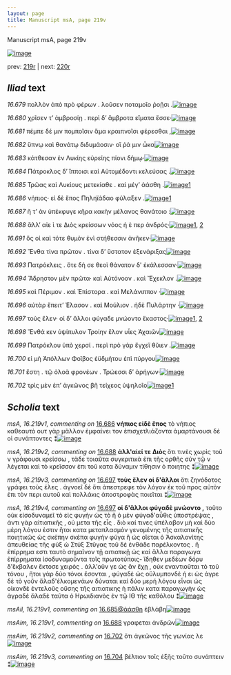 ```yaml
---
layout: page
title: Manuscript msA, page 219v
---
```


Manuscript msA, page 219v

[![image](http://www.homermultitext.org/iipsrv?OBJ=IIP,1.0&FIF=/project/homer/pyramidal/deepzoom/hmt/vaimg/2017a/VA219VN_0721.tif&WID=100&CVT=JPEG)](http://www.homermultitext.org/ict2/?urn=urn:cite2:hmt:vaimg.2017a:VA219VN_0721)

prev:  [219r](../219r/) | next:  [220r](../220r/)

## *Iliad* text

*16.679* <a id="16.679"/> πολλὸν ἀπὸ πρὸ φέρων . λοῦσεν ποταμοῖο ῥοῇσι .[![image](http://www.homermultitext.org/iipsrv?OBJ=IIP,1.0&FIF=/project/homer/pyramidal/deepzoom/hmt/vaimg/2017a/VA219VN_0721.tif&RGN=0.4805,0.2275,0.3972,0.02891&WID=1000&CVT=JPEG)](http://www.homermultitext.org/ict2/?urn=urn:cite2:hmt:vaimg.2017a:VA219VN_0721@0.4805,0.2275,0.3972,0.02891)

*16.680* <a id="16.680"/> χρῖσεν τ’ ἀμβροσίῃ . περὶ δ’ ἄμβροτα εἵματα ἕσσε·[![image](http://www.homermultitext.org/iipsrv?OBJ=IIP,1.0&FIF=/project/homer/pyramidal/deepzoom/hmt/vaimg/2017a/VA219VN_0721.tif&RGN=0.4866,0.2466,0.4084,0.02891&WID=1000&CVT=JPEG)](http://www.homermultitext.org/ict2/?urn=urn:cite2:hmt:vaimg.2017a:VA219VN_0721@0.4866,0.2466,0.4084,0.02891)

*16.681* <a id="16.681"/> πέμπε δέ μιν πομποῖσιν ἅμα κραιπνοῖσι φέρεσθαι ,[![image](http://www.homermultitext.org/iipsrv?OBJ=IIP,1.0&FIF=/project/homer/pyramidal/deepzoom/hmt/vaimg/2017a/VA219VN_0721.tif&RGN=0.4877,0.2671,0.3989,0.02545&WID=1000&CVT=JPEG)](http://www.homermultitext.org/ict2/?urn=urn:cite2:hmt:vaimg.2017a:VA219VN_0721@0.4877,0.2671,0.3989,0.02545)

*16.682* <a id="16.682"/> ὕπνῳ καὶ θανάτῳ διδυμάοσιν· οἵ ῥά μιν ὦκα[![image](http://www.homermultitext.org/iipsrv?OBJ=IIP,1.0&FIF=/project/homer/pyramidal/deepzoom/hmt/vaimg/2017a/VA219VN_0721.tif&RGN=0.4897,0.2862,0.3989,0.02545&WID=1000&CVT=JPEG)](http://www.homermultitext.org/ict2/?urn=urn:cite2:hmt:vaimg.2017a:VA219VN_0721@0.4897,0.2862,0.3989,0.02545)

*16.683* <a id="16.683"/> κάτθεσαν ἐν Λυκίης εὐρείης πίονι δήμῳ·[![image](http://www.homermultitext.org/iipsrv?OBJ=IIP,1.0&FIF=/project/homer/pyramidal/deepzoom/hmt/vaimg/2017a/VA219VN_0721.tif&RGN=0.4866,0.3030,0.3989,0.02545&WID=1000&CVT=JPEG)](http://www.homermultitext.org/ict2/?urn=urn:cite2:hmt:vaimg.2017a:VA219VN_0721@0.4866,0.3030,0.3989,0.02545)

*16.684* <a id="16.684"/> Πάτροκλος δ’ ἵπποισι καὶ Αὐτομέδοντι κελεύσας .[![image](http://www.homermultitext.org/iipsrv?OBJ=IIP,1.0&FIF=/project/homer/pyramidal/deepzoom/hmt/vaimg/2017a/VA219VN_0721.tif&RGN=0.4866,0.3217,0.3989,0.02545&WID=1000&CVT=JPEG)](http://www.homermultitext.org/ict2/?urn=urn:cite2:hmt:vaimg.2017a:VA219VN_0721@0.4866,0.3217,0.3989,0.02545)

*16.685* <a id="16.685"/> Τρῶας καὶ Λυκίους μετεκίαθε . καὶ μέγ’ ἀάσθη .[![image](http://www.homermultitext.org/iipsrv?OBJ=IIP,1.0&FIF=/project/homer/pyramidal/deepzoom/hmt/vaimg/2017a/VA219VN_0721.tif&RGN=0.4854,0.3405,0.3989,0.02545&WID=1000&CVT=JPEG)](http://www.homermultitext.org/ict2/?urn=urn:cite2:hmt:vaimg.2017a:VA219VN_0721@0.4854,0.3405,0.3989,0.02545)[1](#msAil_16.219v1)

*16.686* <a id="16.686"/> νήπιος· εἰ δὲ ἔπος Πηληϊάδαο φύλαξεν .[![image](http://www.homermultitext.org/iipsrv?OBJ=IIP,1.0&FIF=/project/homer/pyramidal/deepzoom/hmt/vaimg/2017a/VA219VN_0721.tif&RGN=0.4860,0.3574,0.3616,0.02545&WID=1000&CVT=JPEG)](http://www.homermultitext.org/ict2/?urn=urn:cite2:hmt:vaimg.2017a:VA219VN_0721@0.4860,0.3574,0.3616,0.02545)[1](#msA_16.219v1)

*16.687* <a id="16.687"/> ῆ τ’ ὰν ὑπέκφυγε κῆρα κακὴν μέλανος θανάτοιο :[![image](http://www.homermultitext.org/iipsrv?OBJ=IIP,1.0&FIF=/project/homer/pyramidal/deepzoom/hmt/vaimg/2017a/VA219VN_0721.tif&RGN=0.4860,0.3786,0.4099,0.02282&WID=1000&CVT=JPEG)](http://www.homermultitext.org/ict2/?urn=urn:cite2:hmt:vaimg.2017a:VA219VN_0721@0.4860,0.3786,0.4099,0.02282)

*16.688* <a id="16.688"/> ἂλλ’ αἰε ὶ τε Διὸς κρείσσων νόος ἠ ὲ περ ἀνδρός·[![image](http://www.homermultitext.org/iipsrv?OBJ=IIP,1.0&FIF=/project/homer/pyramidal/deepzoom/hmt/vaimg/2017a/VA219VN_0721.tif&RGN=0.4825,0.3964,0.4038,0.02462&WID=1000&CVT=JPEG)](http://www.homermultitext.org/ict2/?urn=urn:cite2:hmt:vaimg.2017a:VA219VN_0721@0.4825,0.3964,0.4038,0.02462)[1](#msA_16.219v2), [2](#msAim_16.219v1)

*16.691* <a id="16.691"/> ὅς οἱ καὶ τότε θυμὸν ἐνὶ στήθεσσιν ἀνῆκεν·[![image](http://www.homermultitext.org/iipsrv?OBJ=IIP,1.0&FIF=/project/homer/pyramidal/deepzoom/hmt/vaimg/2017a/VA219VN_0721.tif&RGN=0.4871,0.4535,0.4073,0.02227&WID=1000&CVT=JPEG)](http://www.homermultitext.org/ict2/?urn=urn:cite2:hmt:vaimg.2017a:VA219VN_0721@0.4871,0.4535,0.4073,0.02227)

*16.692* <a id="16.692"/> Ἔνθα τίνα πρῶτον . τίνα δ’ ὕστατον ἐξενάριξας[![image](http://www.homermultitext.org/iipsrv?OBJ=IIP,1.0&FIF=/project/homer/pyramidal/deepzoom/hmt/vaimg/2017a/VA219VN_0721.tif&RGN=0.4829,0.4686,0.4042,0.02462&WID=1000&CVT=JPEG)](http://www.homermultitext.org/ict2/?urn=urn:cite2:hmt:vaimg.2017a:VA219VN_0721@0.4829,0.4686,0.4042,0.02462)

*16.693* <a id="16.693"/> Πατρόκλεις . ὅτε δή σε θεοὶ θάνατον δ' ἐκάλεσσαν·[![image](http://www.homermultitext.org/iipsrv?OBJ=IIP,1.0&FIF=/project/homer/pyramidal/deepzoom/hmt/vaimg/2017a/VA219VN_0721.tif&RGN=0.4834,0.4874,0.4118,0.02462&WID=1000&CVT=JPEG)](http://www.homermultitext.org/ict2/?urn=urn:cite2:hmt:vaimg.2017a:VA219VN_0721@0.4834,0.4874,0.4118,0.02462)

*16.694* <a id="16.694"/> Ἄδρηστον μὲν πρῶτα· καὶ Αὐτόνοον . καὶ Ἔχεκλον .[![image](http://www.homermultitext.org/iipsrv?OBJ=IIP,1.0&FIF=/project/homer/pyramidal/deepzoom/hmt/vaimg/2017a/VA219VN_0721.tif&RGN=0.4821,0.5054,0.4118,0.02462&WID=1000&CVT=JPEG)](http://www.homermultitext.org/ict2/?urn=urn:cite2:hmt:vaimg.2017a:VA219VN_0721@0.4821,0.5054,0.4118,0.02462)

*16.695* <a id="16.695"/> καὶ Πέριμον . καὶ Ἐπίστορα . καὶ Μελάνιππον ·[![image](http://www.homermultitext.org/iipsrv?OBJ=IIP,1.0&FIF=/project/homer/pyramidal/deepzoom/hmt/vaimg/2017a/VA219VN_0721.tif&RGN=0.4772,0.5243,0.4118,0.02462&WID=1000&CVT=JPEG)](http://www.homermultitext.org/ict2/?urn=urn:cite2:hmt:vaimg.2017a:VA219VN_0721@0.4772,0.5243,0.4118,0.02462)

*16.696* <a id="16.696"/> αὐτὰρ ἔπειτ’ Έλασον . καὶ Μούλιον . ἠδὲ Πυλάρτην ·[![image](http://www.homermultitext.org/iipsrv?OBJ=IIP,1.0&FIF=/project/homer/pyramidal/deepzoom/hmt/vaimg/2017a/VA219VN_0721.tif&RGN=0.4797,0.5409,0.3928,0.02462&WID=1000&CVT=JPEG)](http://www.homermultitext.org/ict2/?urn=urn:cite2:hmt:vaimg.2017a:VA219VN_0721@0.4797,0.5409,0.3928,0.02462)

*16.697* <a id="16.697"/> τοὺς ἕλεν· οἱ δ’ ἄλλοι φύγαδε μνώοντο ἕκαστος·[![image](http://www.homermultitext.org/iipsrv?OBJ=IIP,1.0&FIF=/project/homer/pyramidal/deepzoom/hmt/vaimg/2017a/VA219VN_0721.tif&RGN=0.4821,0.5580,0.4016,0.02794&WID=1000&CVT=JPEG)](http://www.homermultitext.org/ict2/?urn=urn:cite2:hmt:vaimg.2017a:VA219VN_0721@0.4821,0.5580,0.4016,0.02794)[1](#msA_16.219v3), [2](#msA_16.219v4)

*16.698* <a id="16.698"/> Ἔνθά κεν ὑψίπυλον Τροίην ἕλον υἷες Ἀχαιῶν[![image](http://www.homermultitext.org/iipsrv?OBJ=IIP,1.0&FIF=/project/homer/pyramidal/deepzoom/hmt/vaimg/2017a/VA219VN_0721.tif&RGN=0.4873,0.5788,0.3878,0.02794&WID=1000&CVT=JPEG)](http://www.homermultitext.org/ict2/?urn=urn:cite2:hmt:vaimg.2017a:VA219VN_0721@0.4873,0.5788,0.3878,0.02794)

*16.699* <a id="16.699"/> Πατρόκλου ὑπὸ χερσί . περὶ πρὸ γὰρ ἔγχεϊ θῦιεν .[![image](http://www.homermultitext.org/iipsrv?OBJ=IIP,1.0&FIF=/project/homer/pyramidal/deepzoom/hmt/vaimg/2017a/VA219VN_0721.tif&RGN=0.4866,0.5982,0.3803,0.02420&WID=1000&CVT=JPEG)](http://www.homermultitext.org/ict2/?urn=urn:cite2:hmt:vaimg.2017a:VA219VN_0721@0.4866,0.5982,0.3803,0.02420)

*16.700* <a id="16.700"/> εἰ μὴ Ἀπόλλων Φοῖβος ἐϋδμήτου ἐπὶ πύργου[![image](http://www.homermultitext.org/iipsrv?OBJ=IIP,1.0&FIF=/project/homer/pyramidal/deepzoom/hmt/vaimg/2017a/VA219VN_0721.tif&RGN=0.4847,0.6152,0.3519,0.02697&WID=1000&CVT=JPEG)](http://www.homermultitext.org/ict2/?urn=urn:cite2:hmt:vaimg.2017a:VA219VN_0721@0.4847,0.6152,0.3519,0.02697)

*16.701* <a id="16.701"/> ἔστη . τῷ ὀλοὰ φρονέων . Τρώεσσι δ’ ἀρήγων·[![image](http://www.homermultitext.org/iipsrv?OBJ=IIP,1.0&FIF=/project/homer/pyramidal/deepzoom/hmt/vaimg/2017a/VA219VN_0721.tif&RGN=0.4897,0.6300,0.3959,0.03223&WID=1000&CVT=JPEG)](http://www.homermultitext.org/ict2/?urn=urn:cite2:hmt:vaimg.2017a:VA219VN_0721@0.4897,0.6300,0.3959,0.03223)

*16.702* <a id="16.702"/> τρὶς μὲν ἐπ’ ἀγκῶνος βῆ τείχεος ὑψηλοῖο[![image](http://www.homermultitext.org/iipsrv?OBJ=IIP,1.0&FIF=/project/homer/pyramidal/deepzoom/hmt/vaimg/2017a/VA219VN_0721.tif&RGN=0.4878,0.6480,0.3959,0.03223&WID=1000&CVT=JPEG)](http://www.homermultitext.org/ict2/?urn=urn:cite2:hmt:vaimg.2017a:VA219VN_0721@0.4878,0.6480,0.3959,0.03223)[1](#msAim_16.219v2)

## *Scholia* text

*msA, 16.219v1, commenting on* [16.686](#16.686)  <a id="msA_16.219v1"/> **νήπιος εἰδὲ ἔπος** τὸ νήπιος καθεαυτὸ ουτ γὰρ μᾶλλον ἐμφαίνει τον ἐπισχετλιάζοντα ἁμαρτάνουσι δὲ οἱ συνάπτοντες ⁑[![image](http://www.homermultitext.org/iipsrv?OBJ=IIP,1.0&FIF=/project/homer/pyramidal/deepzoom/hmt/vaimg/2017a/VA219VN_0721.tif&RGN=0.2296,0.3665,0.2190,0.04329&WID=1000&CVT=JPEG)](http://www.homermultitext.org/ict2/?urn=urn:cite2:hmt:vaimg.2017a:VA219VN_0721@0.2296,0.3665,0.2190,0.04329)

*msA, 16.219v2, commenting on* [16.688](#16.688)  <a id="msA_16.219v2"/> **ἀλλ'αἰεί τε Διὸς** ὅτι τινὲς χωρὶς τοῦ ν γράφουσι κρείσσω , τὰδε τοιαῦτα συγκριτικὰ ἐπι τῆς ορθῆς σύν τῷ ν λέγεται καὶ τὸ κρεῖσσον ἐπι τοῦ κατα δύναμιν τίθησιν ὁ ποιητης ⁑[![image](http://www.homermultitext.org/iipsrv?OBJ=IIP,1.0&FIF=/project/homer/pyramidal/deepzoom/hmt/vaimg/2017a/VA219VN_0721.tif&RGN=0.2244,0.4061,0.2190,0.06100&WID=1000&CVT=JPEG)](http://www.homermultitext.org/ict2/?urn=urn:cite2:hmt:vaimg.2017a:VA219VN_0721@0.2244,0.4061,0.2190,0.06100)

*msA, 16.219v3, commenting on* [16.697](#16.697)  <a id="msA_16.219v3"/> **τοὺς ἕλεν οἱ δ'ἄλλοι** ὅτι ζηνόδοτος γράφει τοὺς έλες . ἀγνοεῖ δὲ ὅτι ἀπεστρεφε τὸν λόγον ἐκ τοῦ προς αὐτὸν ἐπι τὸν περι αυτοῦ καὶ πολλάκις ἀποστροφὰς ποιεῖται ⁑[![image](http://www.homermultitext.org/iipsrv?OBJ=IIP,1.0&FIF=/project/homer/pyramidal/deepzoom/hmt/vaimg/2017a/VA219VN_0721.tif&RGN=0.2272,0.4596,0.2041,0.06694&WID=1000&CVT=JPEG)](http://www.homermultitext.org/ict2/?urn=urn:cite2:hmt:vaimg.2017a:VA219VN_0721@0.2272,0.4596,0.2041,0.06694)

*msA, 16.219v4, commenting on* [16.697](#16.697)  <a id="msA_16.219v4"/> **οἱ δ'ἄλλοι φύγαδὲ μνώοντο ,** τοῦτο οὐκ εἰσοδυναμεῖ τὸ εἰς φυγὴν ὡς τὸ ῆ ὁ μὲν φύγαδ'αὖθις ὑποστρέψας , ἀντι γὰρ αἱτιατικῆς , οὐ μετα τῆς εἶς . διὸ καί τινες ὑπέλαβον μὴ καὶ δύο μέρη λόγου ἐστιν ἢτοι κατα μεταπλασμὸν γενομένης τῆς αιτιατικῆς ποιητικῶς ὡς σκέπην σκέπα φυγήν φύγα ἢ ὡς οἵεται ὁ Ἀσκαλονίτης ἀπευθείας τῆς φύξ ὡ Στύξ Στῦγας τοῦ δὲ ἐνθάδε παρέλκοντος . ἢ ἐπίρρημα εστι ταυτὸ σημαῖνον τῇ αιτιατικῇ ὡς καὶ ἄλλα παραγωγα ἐπίρρηματα ἰσοδυναμοῦντα τοῖς πρωτοτύποις- ἴδηθεν μεδέων δόρυ δ'ἔκβαλεν ἔκτοσε χειρὸς . ἀλλ'οῦν γε ὡς ἂν ἔχῃ , οὐκ εναντιοῦται τὸ τοῦ τόνου , ἤτοι γὰρ δύο τόνοι ἔσονται , φύγαδὲ ὡς οὔλυμπονδὲ ή ει ὡς άγρε δὲ τὸ γοῦν ἄλαδ'ἐλκομενάων δύναται καὶ δύο μερή λόγου εἶναι ὡς οἰκονδὲ ἐντελοῦς οὔσης τῆς αιτιατικης ὴ πάλιν κατα παραγωγὴν ὡς ἀγραδὲ ἅλαδὲ ταῦτα ὁ Ηρωιδιανὸς ἐν τῷ ΙΘ τῆς καθόλου ⁑[![image](http://www.homermultitext.org/iipsrv?OBJ=IIP,1.0&FIF=/project/homer/pyramidal/deepzoom/hmt/vaimg/2017a/VA219VN_0721.tif&RGN=0.2246,0.5159,0.6507,0.2407&WID=1000&CVT=JPEG)](http://www.homermultitext.org/ict2/?urn=urn:cite2:hmt:vaimg.2017a:VA219VN_0721@0.2246,0.5159,0.6507,0.2407)

*msAil, 16.219v1, commenting on* [16.685@ἀάσθη](#16.685@ἀάσθη)  <a id="msAil_16.219v1"/> ἐβλάβη[![image](http://www.homermultitext.org/iipsrv?OBJ=IIP,1.0&FIF=/project/homer/pyramidal/deepzoom/hmt/vaimg/2017a/VA219VN_0721.tif&RGN=0.8325,0.3391,0.03390,0.01037&WID=1000&CVT=JPEG)](http://www.homermultitext.org/ict2/?urn=urn:cite2:hmt:vaimg.2017a:VA219VN_0721@0.8325,0.3391,0.03390,0.01037)

*msAim, 16.219v1, commenting on* [16.688](#16.688)  <a id="msAim_16.219v1"/> γραφεται ἀνδρῶν[![image](http://www.homermultitext.org/iipsrv?OBJ=IIP,1.0&FIF=/project/homer/pyramidal/deepzoom/hmt/vaimg/2017a/VA219VN_0721.tif&RGN=0.4414,0.4017,0.04901,0.01923&WID=1000&CVT=JPEG)](http://www.homermultitext.org/ict2/?urn=urn:cite2:hmt:vaimg.2017a:VA219VN_0721@0.4414,0.4017,0.04901,0.01923)

*msAim, 16.219v2, commenting on* [16.702](#16.702)  <a id="msAim_16.219v2"/> ὅτι ἀγκῶνος τῆς γωνίας λε[![image](http://www.homermultitext.org/iipsrv?OBJ=IIP,1.0&FIF=/project/homer/pyramidal/deepzoom/hmt/vaimg/2017a/VA219VN_0721.tif&RGN=0.4385,0.6234,0.04735,0.02393&WID=1000&CVT=JPEG)](http://www.homermultitext.org/ict2/?urn=urn:cite2:hmt:vaimg.2017a:VA219VN_0721@0.4385,0.6234,0.04735,0.02393)

*msAim, 16.219v3, commenting on* [16.704](#16.704)  <a id="msAim_16.219v3"/> βέλτιον τοῖς ἑξῆς τοῦτο συνάπτειν ⁑[![image](http://www.homermultitext.org/iipsrv?OBJ=IIP,1.0&FIF=/project/homer/pyramidal/deepzoom/hmt/vaimg/2017a/VA219VN_0721.tif&RGN=0.4469,0.6638,0.05177,0.04426&WID=1000&CVT=JPEG)](http://www.homermultitext.org/ict2/?urn=urn:cite2:hmt:vaimg.2017a:VA219VN_0721@0.4469,0.6638,0.05177,0.04426)